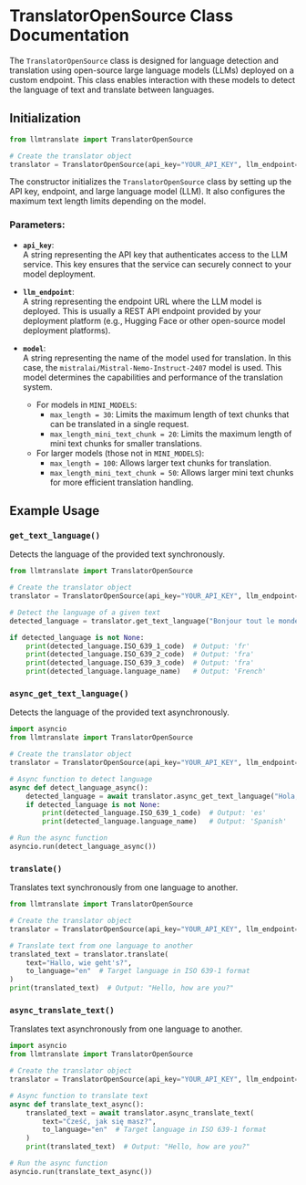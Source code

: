 # TranslatorOpenSource Class Documentation

The `TranslatorOpenSource` class is designed for language detection and translation using open-source large language models (LLMs) deployed on a custom endpoint. This class enables interaction with these models to detect the language of text and translate between languages.

## Initialization

```python
from llmtranslate import TranslatorOpenSource

# Create the translator object
translator = TranslatorOpenSource(api_key="YOUR_API_KEY", llm_endpoint="YOUR_LLM_ENDPOINT", model="mistralai/Mistral-Nemo-Instruct-2407")
```


The constructor initializes the `TranslatorOpenSource` class by setting up the API key, endpoint, and large language model (LLM). It also configures the maximum text length limits depending on the model.

### Parameters:

- **`api_key`**:  
   A string representing the API key that authenticates access to the LLM service. This key ensures that the service can securely connect to your model deployment.

- **`llm_endpoint`**:  
   A string representing the endpoint URL where the LLM model is deployed. This is usually a REST API endpoint provided by your deployment platform (e.g., Hugging Face or other open-source model deployment platforms).

- **`model`**:  
   A string representing the name of the model used for translation. In this case, the `mistralai/Mistral-Nemo-Instruct-2407` model is used. This model determines the capabilities and performance of the translation system.

   - For models in `MINI_MODELS`:
     - `max_length = 30`: Limits the maximum length of text chunks that can be translated in a single request.
     - `max_length_mini_text_chunk = 20`: Limits the maximum length of mini text chunks for smaller translations.
   - For larger models (those not in `MINI_MODELS`):
     - `max_length = 100`: Allows larger text chunks for translation.
     - `max_length_mini_text_chunk = 50`: Allows larger mini text chunks for more efficient translation handling.



## Example Usage

### `get_text_language()`

Detects the language of the provided text synchronously.

```python
from llmtranslate import TranslatorOpenSource

# Create the translator object
translator = TranslatorOpenSource(api_key="YOUR_API_KEY", llm_endpoint="YOUR_LLM_ENDPOINT", model="mistralai/Mistral-Nemo-Instruct-2407")

# Detect the language of a given text
detected_language = translator.get_text_language("Bonjour tout le monde")

if detected_language is not None:
    print(detected_language.ISO_639_1_code)  # Output: 'fr'
    print(detected_language.ISO_639_2_code)  # Output: 'fra'
    print(detected_language.ISO_639_3_code)  # Output: 'fra'
    print(detected_language.language_name)   # Output: 'French'
```

### `async_get_text_language()`

Detects the language of the provided text asynchronously.

```python
import asyncio
from llmtranslate import TranslatorOpenSource

# Create the translator object
translator = TranslatorOpenSource(api_key="YOUR_API_KEY", llm_endpoint="YOUR_LLM_ENDPOINT", model="mistralai/Mistral-Nemo-Instruct-2407")

# Async function to detect language
async def detect_language_async():
    detected_language = await translator.async_get_text_language("Hola, ¿cómo estás?")
    if detected_language is not None:
        print(detected_language.ISO_639_1_code)  # Output: 'es'
        print(detected_language.language_name)   # Output: 'Spanish'

# Run the async function
asyncio.run(detect_language_async())
```

### `translate()`

Translates text synchronously from one language to another.

```python
from llmtranslate import TranslatorOpenSource

# Create the translator object
translator = TranslatorOpenSource(api_key="YOUR_API_KEY", llm_endpoint="YOUR_LLM_ENDPOINT", model="mistralai/Mistral-Nemo-Instruct-2407")

# Translate text from one language to another
translated_text = translator.translate(
    text="Hallo, wie geht's?", 
    to_language="en"  # Target language in ISO 639-1 format
)
print(translated_text)  # Output: "Hello, how are you?"
```

### `async_translate_text()`

Translates text asynchronously from one language to another.

```python
import asyncio
from llmtranslate import TranslatorOpenSource

# Create the translator object
translator = TranslatorOpenSource(api_key="YOUR_API_KEY", llm_endpoint="YOUR_LLM_ENDPOINT", model="mistralai/Mistral-Nemo-Instruct-2407")

# Async function to translate text
async def translate_text_async():
    translated_text = await translator.async_translate_text(
        text="Cześć, jak się masz?", 
        to_language="en"  # Target language in ISO 639-1 format
    )
    print(translated_text)  # Output: "Hello, how are you?"

# Run the async function
asyncio.run(translate_text_async())
```
